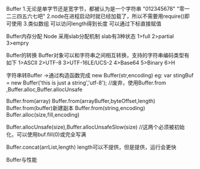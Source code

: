 Buffer
1.无论是单字节还是宽字节，都被认为是一个字符串
"012345678"
"零一二三四五六七吧"
2.node在进程启动时就已经加载了，所以不需要用require()即可使用
3.类似数组
可以访问length得到长度
可以通过下标直接赋值

Buffer内存分配
Node 采用slab分配机制
slab有3种状态
1>full
2>partial
3>empry

Buffer的转换
Buffer对象可以和字符串之间相互转换，支持的字符串编码类型有如下
1>ASCII
2>UTF-8
3>UTF-16LE/UCS-2
4>Base64
5>Binary
6>H

字符串转Buffer ->通过构造函数完成
new Buffer(str,encoding)
eg:
var stingBuf = new Buffer('this is just a string','utf-8');
//废弃，使用Buffer.from ,Buffer.alloc,Buffer.allocUnsafe

Buffer.from(array)
Buffer.from(arrayBuffer,byteOffset,length)
Buffer.from(buffer)新建副本
Buffer.from(string,encoding)
Buffer.alloc(size,fill,encoding)

Buffer.allocUnsafe(size),Buffer.allocUnsafeSlow(size)
//这两个必须被初始化，可以使用buf.fill(0)或完全写满

Buffer.concat(arrList,length)
length可以不提供，但是提供，运行会更快


Buffer与性能
